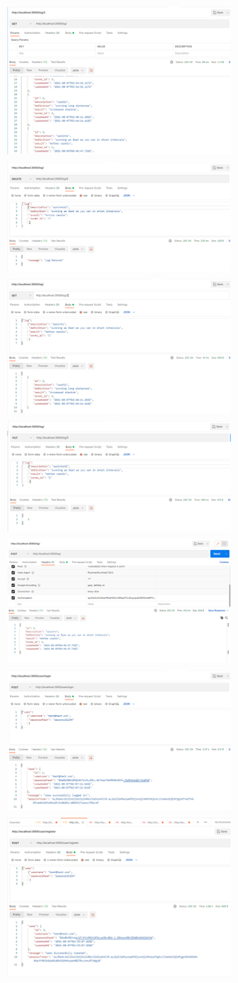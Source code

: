 ![alt text](images/log.get.PNG)

![](images/log.id.delete.PNG)

![](images/log.id.get.PNG)

![](images/log.id.put.PNG)

![](images/log.post.PNG)

![](images/user.login.PNG)

![](images/user.register.PNG)
